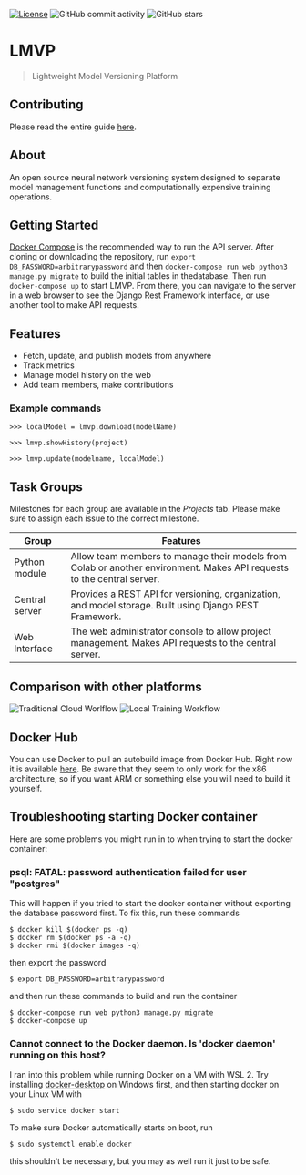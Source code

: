 <!-- [![Build Status](https://travis-ci.org/abhinavtripathy/XAuth.svg?branch=master)](https://travis-ci.org/abhinavtripathy/XAuth) -->
[![License](https://img.shields.io/badge/License-BSD%203%20Clause-brightgreen.svg)](./LICENSE)
![GitHub commit activity](https://img.shields.io/github/commit-activity/m/dsc-umass/lmvp.svg?color=red)
![GitHub stars](https://img.shields.io/github/stars/dsc-umass/lmvp.svg)

# LMVP

> Lightweight Model Versioning Platform

## Contributing

Please read the entire guide [here](https://github.com/jbinvnt/small-team-tutorial).

## About
An open source neural network versioning system designed to separate model management functions and computationally expensive training operations.

## Getting Started
[Docker Compose](https://docs.docker.com/compose/install/) is the recommended way to run the API server. After cloning or downloading the repository, run `export DB_PASSWORD=arbitrarypassword` and then `docker-compose run web python3 manage.py migrate` to build the initial tables in thedatabase. Then run `docker-compose up` to start LMVP. From there, you can navigate to the server in a web browser to see the Django Rest Framework interface, or use another tool to make API requests.

## Features

- Fetch, update, and publish models from anywhere
- Track metrics
- Manage model history on the web
- Add team members, make contributions

### Example commands
```
>>> localModel = lmvp.download(modelName)
```
```
>>> lmvp.showHistory(project)
```
```
>>> lmvp.update(modelname, localModel)
```

## Task Groups

Milestones for each group are available in the *Projects* tab. Please make sure to assign each issue to the correct milestone.

| Group | Features |
| --- | --- |
| Python module | Allow team members to manage their models from Colab or another environment. Makes API requests to the central server. |
| Central server | Provides a REST API for versioning, organization, and model storage. Built using Django REST Framework. |
| Web Interface | The web administrator console to allow project management. Makes API requests to the central server. |

## Comparison with other platforms
![Traditional Cloud Worlflow](/docs/images/TraditionalCloudWorkflow.PNG?raw=true)
![Local Training Workflow](/docs/images/LocalTrainingWorkflow.PNG?raw=true)

## Docker Hub
You can use Docker to pull an autobuild image from Docker Hub. Right now it is available [here](https://hub.docker.com/r/jbinvnt/lmvp). Be aware that they seem to only work for the x86 architecture, so if you want ARM or something else you will need to build it yourself.

## Troubleshooting starting Docker container

Here are some problems you might run in to when trying to start the docker container:

### psql: FATAL: password authentication failed for user "postgres"

This will happen if you tried to start the docker container without exporting the database password first. To fix this, run these commands

`$ docker kill $(docker ps -q)`  
`$ docker rm $(docker ps -a -q)`  
`$ docker rmi $(docker images -q)`

then export the password

`$ export DB_PASSWORD=arbitrarypassword`

and then run these commands to build and run the container

`$ docker-compose run web python3 manage.py migrate`  
`$ docker-compose up`

### Cannot connect to the Docker daemon. Is 'docker daemon' running on this host?

I ran into this problem while running Docker on a VM with WSL 2. Try installing [docker-desktop](https://hub.docker.com/editions/community/docker-ce-desktop-windows) on Windows first, and then starting docker on your Linux VM with

`$ sudo service docker start`

To make sure Docker automatically starts on boot, run

`$ sudo systemctl enable docker`

this shouldn't be necessary, but you may as well run it just to be safe.